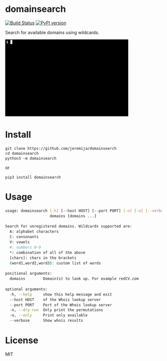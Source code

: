 # domainsearch

[![Build Status](https://travis-ci.com/jeremija/domainsearch.svg?branch=master)](https://travis-ci.com/jeremija/domainsearch) [![PyPI version](https://badge.fury.io/py/domainsearch.svg)](https://badge.fury.io/py/domainsearch)

Search for available domains using wildcards.

<img src="https://raw.githubusercontent.com/jeremija/domainsearch/readme-video/example.gif" width="396px">

# Install

```
git clone https://github.com/jeremija/domainsearch
cd domainsearch
python3 -m domainsearch
```

or

```
pip3 install domainsearch
```

# Usage

```bash
usage: domainsearch [-h] [--host HOST] [--port PORT] [-n] [-o] [--verbose]
                    domains [domains ...]

Search for unregistered domains. Wildcards supported are:
  A: alphabet characters
  C: consonants
  V: vowels
  #: numbers 0-9
  *: combination of all of the above
  [chars]: chars in the brackets
  (word1,word2,word3): custom list of words

positional arguments:
  domains        Domain(s) to look up. For example redCV.com

optional arguments:
  -h, --help     show this help message and exit
  --host HOST    of the Whois lookup server
  --port PORT    Port of the Whois lookup server
  -n, --dry-run  Only print the permutations
  -o, --only     Print only available
  --verbose      Show whois results
```

# License

MIT
